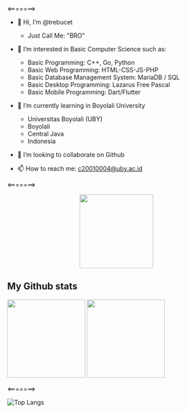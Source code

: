 
<=======>
- 👋 Hi, I’m @trebucet
  - Just Call Me: "BRO"

- 👀 I’m interested in Basic Computer Science such as:
  - Basic Programming: C++, Go, Python
  - Basic Web Programming: HTML-CSS-JS-PHP
  - Basic Database Management System: MariaDB / SQL
  - Basic Desktop Programming: Lazarus Free Pascal
  - Basic Mobile Programming: Dart/Flutter

- 🌱 I’m currently learning in Boyolali University 
  - Universitas Boyolali (UBY)
  - Boyolali
  - Central Java
  - Indonesia

- 💞️ I’m looking to collaborate on Github

- 📫 How to reach me: c20010004@uby.ac.id

<=======>

<p align="center">
  <img height="170em" src="http://github-readme-streak-stats.herokuapp.com?user=JokoArdh&theme=vue-dark&)](https://git.io/streak-stats)">
</p>

## My Github stats
<p align="left">
<img height="180em" src="https://github-readme-stats.vercel.app/api?username=JokoArdh&show_icons=true&hide_border=true&&count_private=true&include_all_commits=true&theme=radical" />
<img height="180em" src="https://github-readme-stats-eight-theta.vercel.app/api/top-langs/?username=JokoArdh&layout=compact&langs_count=8&theme=algolia"/>
</p>

<=======>

![Top Langs](https://github-readme-stats.vercel.app/api/top-langs/?username=trebuchet-uby)


<!---
trebucet/trebucet is a ✨ special ✨ repository because its `README.md` (this file) appears on your GitHub profile.
You can click the Preview link to take a look at your changes.
--->
